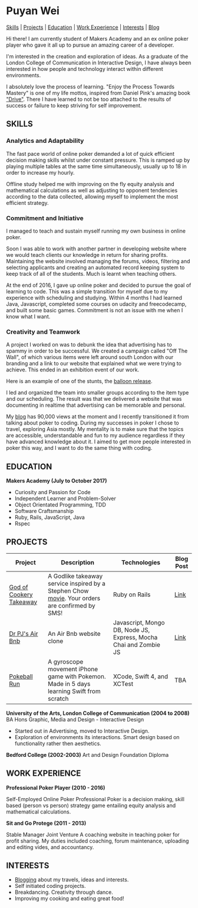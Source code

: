 # Puyan Wei

[Skills](#skills) | [Projects](#projects) | [Education](#eduction) | [Work Experience](#experience) | [Interests](#interests) | [Blog](https://thep-log.blogspot.co.uk/)

Hi there! I am currently student of Makers Academy and an ex online poker player who gave it all up to pursue an amazing career of a developer.

I'm interested in the creation and exploration of ideas. As a graduate of the London College of Communication in Interactive Design, I have always been interested in how people and technology interact within different environments.

I absolutely love the process of learning. "Enjoy the Process Towards Mastery" is one of my life mottos, inspired from Daniel Pink's amazing book ["Drive"](https://www.amazon.co.uk/Drive-Daniel-H-Pink/dp/184767769X/ref=sr_1_1?ie=UTF8&qid=1501344243&sr=8-1&keywords=daniel+pink+drive). There I have learned to not be too attached to the results of success or failure to keep striving for self improvement.

## SKILLS

### Analytics and Adaptability

The fast pace world of online poker demanded a lot of quick efficient decision making skills whilst under constant pressure. This is ramped up by playing multiple tables at the same time simultaneously, usually up to 18 in order to increase my hourly.

Offline study helped me with improving on the fly equity analysis and mathematical calculations as well as adjusting to opponent tendencies according to the data collected, allowing myself to implement the most efficient strategy.

### Commitment and Initiative

I managed to teach and sustain myself running my own business in online poker.

Soon I was able to work with another partner in developing website where we would teach clients our knowledge in return for sharing profits. Maintaining the website involved managing the forums, videos, filtering and selecting applicants and creating an automated record keeping system to keep track of all of the students. Much is learnt when teaching others.

At the end of 2016, I gave up online poker and decided to pursue the goal of learning to code. This was a simple transition for myself due to my experience with scheduling and studying. Within 4 months I had learned Java, Javascript, completed some courses on udacity and freecodecamp, and built some basic games. Commitment is not an issue with me when I know what I want.

### Creativity and Teamwork

A project I worked on was to debunk the idea that advertising has to spammy in order to be successful. We created a campaign called "Off The Wall", of which various items were left around south London with our branding and a link to our website that explained what we were trying to achieve. This ended in an exhibition event of our work.

Here is an example of one of the stunts, the [balloon release](https://www.youtube.com/watch?v=Ry-25_HDpWs).

I led and organized the team into smaller groups according to the item type and our scheduling. The result was that we delivered a website that was documenting in realtime that advertising can be memorable and personal.

My [blog](https://thep-log.blogspot.co.uk/) has 90,000 views at the moment and I recently transitioned it from talking about poker to coding. During my successes in poker I chose to travel, exploring Asia mostly. My mentality is to make sure that the topics are accessible, understandable and fun to my audience regardless if they have advanced knowledge about it. I aimed to get more people interested in poker this way, and I want to do the same thing with coding.


## EDUCATION

**Makers Academy (July to October 2017)**

- Curiosity and Passion for Code
- Independent Learner and Problem-Solver
- Object Orientated Programming, TDD
- Software Craftsmanship
- Ruby, Rails, JavaScript, Java
- Rspec

## PROJECTS
Project | Description | Technologies | Blog Post
------- | ----------- | ------------ | ------
[God of Cookery Takeaway](https://github.com/pyan83/takeaway-challenge) | A Godlike takeaway service inspired by a Stephen Chow [movie](https://en.wikipedia.org/wiki/The_God_of_Cookery). Your orders are confirmed by SMS! | Ruby on Rails | [Link](https://thep-log.blogspot.co.uk/2017/08/makers-week-two-god-of-cookery-takeaway.html)
[Dr PJ's Air Bnb](https://github.com/pyan83/DrPJsMakersBnB) | An Air Bnb website clone | Javascript, Mongo DB, Node JS, Express, Mocha Chai and Zombie JS | [Link](https://thep-log.blogspot.co.uk/2017/09/makers-week-six-grouping-up-for-makers.html)
[Pokeball Run](https://github.com/pyan83/pokeball) | A gyroscope movement iPhone game with Pokemon. Made in 5 days learning Swift from scratch| XCode, Swift 4, and XCTest | TBA


**University of the Arts, London College of Communication (2004 to 2008)**
BA Hons Graphic, Media and Design - Interactive Design

- Started out in Advertising, moved to Interactive Design.
- Exploration of environments its interactions. Smart design based on functionality rather then aesthetics.

**Bedford College (2002-2003)**
Art and Design Foundation Diploma  


## WORK EXPERIENCE

**Professional Poker Player (2010 - 2016)**

Self-Employed Online Poker Professional
Poker is a decision making, skill based (person vs person) strategy game entailing equity analysis and mathematical calculations.

**Sit and Go Protege (2011 - 2013)**

Stable Manager Joint Venture
A coaching website in teaching poker for profit sharing. My duties included coaching, forum maintenance, uploading and editing vides, and accountancy.


## INTERESTS
- [Blogging](https://thep-log.blogspot.co.uk/) about my travels, ideas and interests.
- Self initiated coding projects.
- Breakdancing. Creativity through dance.
- Improving my cooking and eating great food!
